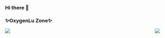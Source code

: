 ### Hi there 👋
### ✨OxygenLu Zone✨

<div style="display: flex; justify-content: space-between;">
  <div>
    <img src="https://github-readme-stats.vercel.app/api/top-langs/?username=OxygenLu&layout=donut&show_icons=true&title_color=C0CA33" />
  </div>
  <div>
    <img src="https://github-readme-stats.vercel.app/api/top-langs/?username=OxygenLu&hide_progress=true&title_color=C0CA33" />
  </div>
</div>
<!--
**OxygenLu/OxygenLu** is a ✨ _special_ ✨ repository because its `README.md` (this file) appears on your GitHub profile.

Here are some ideas to get you started:

- 🔭 I’m currently working on ...
- 🌱 I’m currently learning ...
- 👯 I’m looking to collaborate on ...
- 🤔 I’m looking for help with ...
- 💬 Ask me about ...
- 📫 How to reach me: ...
- 😄 Pronouns: ...
- ⚡ Fun fact: ...
-->
